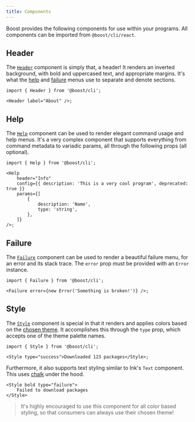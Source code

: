 ```yaml
---
title: Components
---
```


Boost provides the following components for use within your programs. All components can be imported
from `@boost/cli/react`.

## Header

The [`Header`](/api/cli/function/Header) component is simply that, a header! It renders an inverted
background, with bold and uppercased text, and appropriate margins. It's what the [help](#help) and
[failure](#failure) menus use to separate and denote sections.

```tsx
import { Header } from '@boost/cli';

<Header label="About" />;
```

## Help

The [`Help`](/api/cli/function/Help) component can be used to render elegant command usage and help
menus. It's a very complex component that supports everything from command metadata to variadic
params, all through the following props (all optional).

```tsx
import { Help } from '@boost/cli';

<Help
	header="Info"
	config={{ description: 'This is a very cool program', deprecated: true }}
	params={[
		{
			description: 'Name',
			type: 'string',
		},
	]}
/>;
```

## Failure

The [`Failure`](/api/cli/class/Failure) component can be used to render a beautiful failure menu,
for an error and its stack trace. The `error` prop must be provided with an `Error` instance.

```tsx
import { Failure } from '@boost/cli';

<Failure error={new Error('Something is broken!')} />;
```

## Style

The [`Style`](/api/cli/function/Style) component is special in that it renders and applies colors
based on the [chosen theme](../cli.mdx#themes). It accomplishes this through the `type` prop, which
accepts one of the theme palette names.

```tsx
import { Style } from '@boost/cli';

<Style type="success">Downloaded 123 packages</Style>;
```

Furthermore, it also supports text styling similar to Ink's `Text` component. This uses
[chalk](https://www.npmjs.com/package/chalk) under the hood.

```tsx
<Style bold type="failure">
	Failed to download packages
</Style>
```

> It's highly encouraged to use this component for all color based styling, so that consumers can
> always use their chosen theme!

